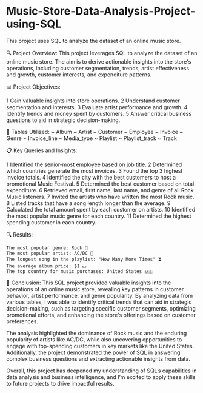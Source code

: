 # Music-Store-Data-Analysis-Project-using-SQL

This project uses SQL to analyze the dataset of an online music store.

🔍 Project Overview:
This project leverages SQL to analyze the dataset of an online music store. The aim is to derive actionable insights into the store's operations, including customer segmentation, trends, artist effectiveness and growth, customer interests, and expenditure patterns.

📊 Project Objectives:

 1   Gain valuable insights into store operations.
 2   Understand customer segmentation and interests.
 3   Evaluate artist performance and growth.
 4   Identify trends and money spent by customers.
 5   Answer critical business questions to aid in strategic decision-making.

📂 Tables Utilized:
~ Album
~ Artist
~ Customer
~ Employee
~ Invoice
~ Genre
~ Invoice_line
~ Media_type
~ Playlist
~ Playlist_track
~ Track

📋 Key Queries and Insights:

1    Identified the senior-most employee based on job title.
2    Determined which countries generate the most invoices.
3    Found the top 3 highest invoice totals.
4    Identified the city with the best customers to host a promotional Music Festival.
5    Determined the best customer based on total expenditure.
6    Retrieved email, first name, last name, and genre of all Rock Music listeners.
7    Invited the artists who have written the most Rock music.
8    Listed tracks that have a song length longer than the average.
9    Calculated the total amount spent by each customer on artists.
10   Identified the most popular music genre for each country.
11   Determined the highest spending customer in each country.

🔍 Results:

    The most popular genre: Rock 🎸
    The most popular artist: AC/DC 🎤
    The longest song in the playlist: "How Many More Times" ⏳
    The average album price: $1 💵
    The top country for music purchases: United States 🇺🇸

📝  Conclusion:
This SQL project provided valuable insights into the operations of an online music store, revealing key patterns in customer behavior, artist performance, and genre popularity. By analyzing data from various tables, I was able to identify critical trends that can aid in strategic decision-making, such as targeting specific customer segments, optimizing promotional efforts, and enhancing the store's offerings based on customer preferences.

The analysis highlighted the dominance of Rock music and the enduring popularity of artists like AC/DC, while also uncovering opportunities to engage with top-spending customers in key markets like the United States. Additionally, the project demonstrated the power of SQL in answering complex business questions and extracting actionable insights from data.

Overall, this project has deepened my understanding of SQL’s capabilities in data analysis and business intelligence, and I’m excited to apply these skills to future projects to drive impactful results.
